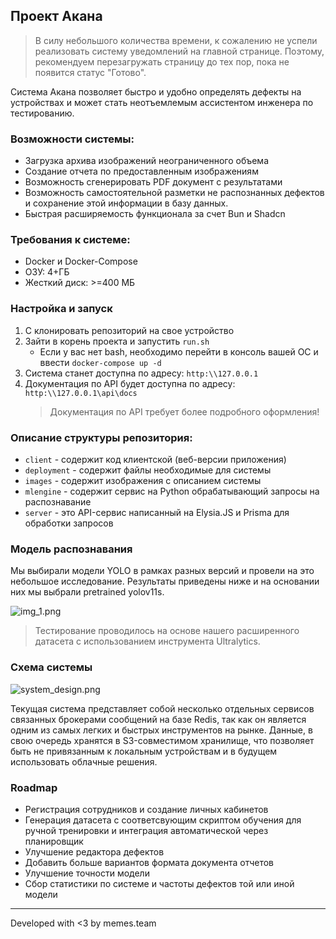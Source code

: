 ## Проект Акана

> В силу небольшого количества времени, к сожалению не успели реализовать
> систему уведомлений на главной странице. Поэтому, рекомендуем перезагружать 
> страницу до тех пор, пока не появится статус "Готово".

Система Акана позволяет быстро и удобно определять дефекты на устройствах
и может стать неотъемлемым ассистентом инженера по тестированию.

### Возможности системы:

* Загрузка архива изображений неограниченного объема
* Создание отчета по предоставленным изображениям
* Возможность сгенерировать PDF документ с результатами
* Возможность самостоятельной разметки не распознанных дефектов
  и сохранение этой информации в базу данных.
* Быстрая расширяемость функционала за счет Bun и Shadcn

### Требования к системе:

- Docker и Docker-Compose
- ОЗУ: 4+ГБ
- Жесткий диск: >=400 МБ

### Настройка и запуск

1. С клонировать репозиторий на свое устройство
2. Зайти в корень проекта и запустить ``run.sh``
    * Если у вас нет bash, необходимо перейти в консоль вашей ОС и ввести
      ``docker-compose up -d``
3. Система станет доступна по адресу: ```http:\\127.0.0.1```
4. Документация по API будет доступна по адресу: ```http:\\127.0.0.1\api\docs```
    > Документация по API требует более подробного оформления!

### Описание структуры репозитория:

* ``client`` - содержит код клиентской (веб-версии приложения)
* ``deployment`` - содержит файлы необходимые для системы
* ``images`` - содержит изображения с описанием системы
* ``mlengine`` - содержит сервис на Python обрабатывающий запросы на распознавание
* ``server`` - это API-сервис написанный на Elysia.JS и Prisma для обработки запросов

### Модель распознавания

Мы выбирали модели YOLO в рамках разных версий и провели на это небольшое исследование.
Результаты приведены ниже и на основании них мы выбрали pretrained yolov11s.

![img_1.png](images/img_1.png)

> Тестирование проводилось на основе нашего расширенного датасета
> с использованием инструмента Ultralytics.

### Схема системы

![system_design.png](images/system_design.png)

Текущая система представляет собой несколько отдельных сервисов
связанных брокерами сообщений на базе Redis, так как он является 
одним из самых легких и быстрых инструментов на рынке. Данные, в свою
очередь хранятся в S3-совместимом хранилище, что позволяет быть не 
привязанным к локальным устройствам и в будущем использовать облачные решения.

### Roadmap

* Регистрация сотрудников и создание личных кабинетов
* Генерация датасета с соответсвующим скриптом обучения
  для ручной тренировки и интеграция автоматической через планировщик
* Улучшение редактора дефектов
* Добавить больше вариантов формата документа отчетов
* Улучшение точности модели
* Сбор статистики по системе и частоты дефектов той или иной модели

---

Developed with <3 by memes.team
